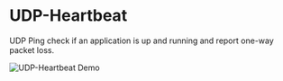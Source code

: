 # UDP-Heartbeat
UDP Ping check if an application is up and running and report one-way packet loss.


![UDP-Heartbeat Demo](https://github.com/Helloessam/UDP-Heartbeat/blob/master/UDP%20Heartbeat.png)
